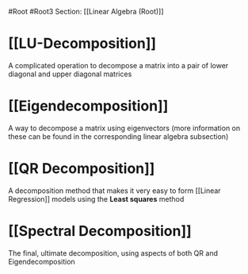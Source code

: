 #Root #Root3 Section: [[Linear Algebra (Root)]] 
# [[LU-Decomposition]]

A complicated operation to decompose a matrix into a pair of lower diagonal and upper diagonal matrices
# [[Eigendecomposition]]

A way to decompose a matrix using eigenvectors (more information on these can be found in the corresponding linear algebra subsection)
# [[QR Decomposition]]

A decomposition method that makes it very easy to form [[Linear Regression]] models using the **Least squares** method
# [[Spectral Decomposition]]

The final, ultimate decomposition, using aspects of both QR and Eigendecomposition